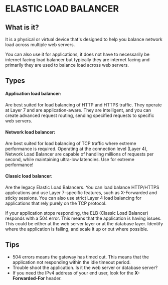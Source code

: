 # ELASTIC LOAD BALANCER
## What is it?

It is a physical or virtual device that's designed to help you balance network load across multiple web servers.

You can also use it for applications, it does not have to necessarily be internet facing load balancer but typically they are internet facing and primarily they are used to balance load across web servers.

## Types
#### Application load balancer:

Are best suited for load balancing of HTTP and HTTPS traffic. They operate at Layer 7 and are application-aware. They are intelligent, and you can create advanced request routing, sending specified requests to specific web servers.

#### Network load balancer:

Are best suited for load balancing of TCP traffic where extreme performance is required. Operating at the connection level (Layer 4), Network Load Balancer are capable of handling millions of requests per second, while maintaining ultra-low latencies. Use for extreme performance!

#### Classic load balancer:

Are the legacy Elastic Load Balancers. You can load balance HTTP/HTTPS applications and use Layer 7-specific features, such as X-Forwarded and sticky sessions. You can also use strict Layer 4 load balancing for applications that rely purely on the TCP protocol.

If your application stops responding, the ELB (Classic Load Balancer) responds with a 504 error. This means that the application is having issues. This could be either at the web server layer or at the database layer. Identify where the application is failing, and scale it up or out where possible.

## Tips

- 504 errors means the gateway has timed out. This means that the application not responding within the idle timeout period.
- Trouble shoot the application. Is it the web server or database server?
- If you need the IPv4 address of your end user, look for the **X-Forwarded-For** header.